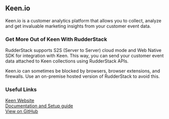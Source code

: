 ## Keen.io

Keen.io is a customer analytics platform that allows you to collect, analyze and get invaluable marketing insights from your customer event data.

### Get More Out of Keen With RudderStack

RudderStack supports S2S (Server to Server) cloud mode and Web Native SDK for integration with Keen. This way, you can send your customer event data attached to Keen collections using RudderStack APIs.

Keen.io can sometimes be blocked by browsers, browser extensions, and firewalls. Use an on-premise hosted version of RudderStack to avoid this.

### Useful Links

[Keen Website][]  
[Documentation and Setup guide][]  
[View on GitHub][]

[keen website]: https://keen.io/
[documentation and setup guide]: https://docs.rudderstack.com/destinations/keen
[view on github]: https://github.com/rudderlabs/rudder-transformer/tree/master/v0/destinations/keen
